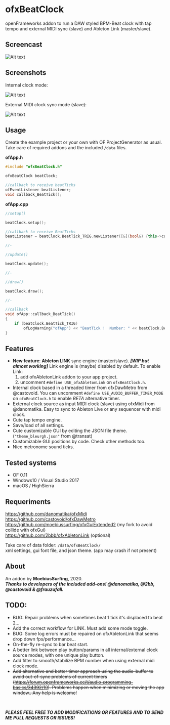 # ofxBeatClock

openFrameworks addon to run a DAW styled BPM-Beat clock with tap tempo and external MIDI sync (slave) and Ableton Link (master/slave).


## Screencast
![Alt text](/ofxBeatClock.gif?raw=true "ofxBeatClock.gif")


## Screenshots

Internal clock mode:

![Alt text](/screenshot1.JPG?raw=true "screenshot1")

External MIDI clock sync mode (slave):

![Alt text](/screenshot2.JPG?raw=true "screenshot2")


## Usage

Create the example project or your own with OF ProjectGenerator as usual. Take care of required addons and the included `/data` files.

**ofApp.h**

```cpp
#include "ofxBeatClock.h"

ofxBeatClock beatClock;

//callback to receive beatTicks
ofEventListener beatListener;
void callback_BeatTick();
```

**ofApp.cpp**

```cpp
//setup()

beatClock.setup();

//callback to receive BeatTicks
beatListener = beatClock.BeatTick_TRIG.newListener([&](bool&) {this->callback_BeatTick(); });

//-

//update()

beatClock.update();

//-

//draw()

beatClock.draw();

//-

//callback
void ofApp::callback_BeatTick()
{
	if (beatClock.BeatTick_TRIG)
		ofLogWarning("ofApp") << "BeatTick !  Number: " << beatClock.Beat_current;
}
```


## Features

- **New feature**: **Ableton LINK** sync engine (master/slave). 
  **_[WIP but almost working]_**
  Link engine is (maybe) disabled by default. To enable Link:
  1. add ofxAbletonLink addon to your app project. 
  2. uncomment `#define USE_ofxAbletonLink` on `ofxBeatClock.h`. 
- Internal clock based in a threaded timer from ofxDawMetro from @castovoid.
  You can uncomment `#define USE_AUDIO_BUFFER_TIMER_MODE` on `ofxBeatClock.h` to enable *BETA* alternative timer.
- External clock source as input MIDI clock (slave) using ofxMidi from @danomatika.
  Easy to sync to Ableton Live or any sequencer with midi clock.
- Cute tap tempo engine.
- Save/load of all settings.
- Cute customizable GUI by editing the JSON file theme. (`"theme_bleurgh.json"` from @transat)
- Customizable GUI positions by code. Check other methods too.
- Nice metronome sound ticks.



## Tested systems

- OF 0.11
- Windows10 / Visual Studio 2017
- macOS / HighSierra



## Requeriments

https://github.com/danomatika/ofxMidi  
https://github.com/castovoid/ofxDawMetro  
https://github.com/moebiussurfing/ofxGuiExtended2 (my fork to avoid collide with ofxGui)  
https://github.com/2bbb/ofxAbletonLink (optional)

Take care of data folder:
`/data/ofxBeatClock/`  
xml settings, gui font file, and json theme. (app may crash if not present)



## About

An addon by **MoebiusSurfing**, 2020.  
**_Thanks to developers of the included add-ons! @danomatika, @2bb, @castovoid & @frauzufall._**



## TODO:

- BUG: Repair problems when sometimes beat 1 tick it's displaced to beat 2...
- Add the correct workflow for LINK. Must add some mode toggle.
- BUG: Some log errors must be repaired on ofxAbletonLink that seems drop down fps/performance...
- On-the-fly re-sync to bar beat start.
- A better link between play button/params in all internal/external clock source modes, with one unique play button.  
- Add filter to smooth/stabilize BPM number when using external midi clock mode.
- ~~Add alternative and better timer approach using the audio-buffer to avoid out-of-sync problems of current timers (https://forum.openframeworks.cc/t/audio-programming-basics/34392/10). Problems happen when minimizing or moving the app window.. Any help is welcome!~~

<br/>


**_PLEASE FEEL FREE TO ADD MODIFICATIONS OR FEATURES AND TO SEND ME PULL REQUESTS OR ISSUES!_**
